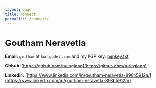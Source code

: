 ```yaml
---
layout: page
title: Connect
permalink: /connect/
---
```


Goutham Neravetla
===================

**Email:** `goutham` at `kurtgodel` . `com` and my PGP key: [pgpkey.txt](/assets/pgpkey.txt)

**Github:** [https://github.com/turingloop](https://github.com/turingloop)

**Linkedin:** [https://www.linkedin.com/in/goutham-neravetla-898b5912a/](https://www.linkedin.com/in/goutham-neravetla-898b5912a/)
